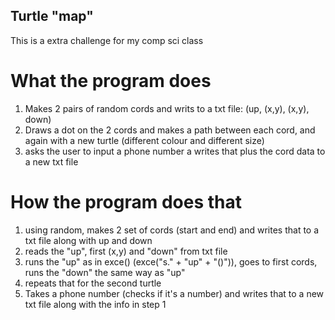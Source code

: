 ## Turtle "map"
This is a extra challenge for my comp sci class

# What the program does
1. Makes 2 pairs of random cords and writs to a txt file: (up, (x,y), (x,y), down)
2. Draws a dot on the 2 cords and makes a path between each cord, and again with a new turtle (different colour and different size)
3. asks the user to input a phone number a writes that plus the cord data to a new txt file

# How the program does that
1. using random, makes 2 set of cords (start and end) and writes that to a txt file along with up and down
2. reads the "up", first (x,y) and "down" from txt file
3. runs the "up" as in exce() (exce("s." + "up" + "()")), goes to first cords, runs the "down" the same way as "up"
4. repeats that for the second turtle
5. Takes a phone number (checks if it's a number) and writes that to a new txt file along with the info in step 1
